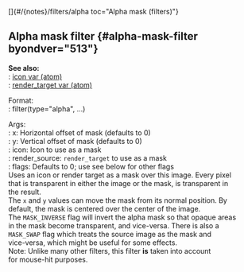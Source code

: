 []{#/{notes}/filters/alpha toc="Alpha mask (filters)"}    
## Alpha mask filter {#alpha-mask-filter byondver="513"}    
**See also:**    
:   [icon var (atom)](/ref/atom/var/icon)    
:   [render_target var (atom)](/ref/atom/var/render_target)    
<!-- -->    
Format:    
:   filter(type=\"alpha\", \...)    
<!-- -->    
Args:    
:   x: Horizontal offset of mask (defaults to 0)    
:   y: Vertical offset of mask (defaults to 0)    
:   icon: Icon to use as a mask    
:   render_source: `render_target` to use as a mask    
:   flags: Defaults to 0; use see below for other flags    
Uses an icon or render target as a mask over this image. Every pixel    
that is transparent in either the image or the mask, is transparent in    
the result.    
The `x` and `y` values can move the mask from its normal position. By    
default, the mask is centered over the center of the image.    
The `MASK_INVERSE` flag will invert the alpha mask so that opaque areas    
in the mask become transparent, and vice-versa. There is also a    
`MASK_SWAP` flag which treats the source image as the mask and    
vice-versa, which might be useful for some effects.    
Note: Unlike many other filters, this filter **is** taken into account    
for mouse-hit purposes.  